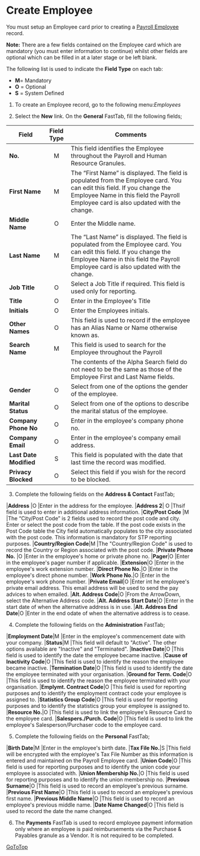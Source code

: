 # Create Employee

You must setup an Employee card prior to creating a [Payroll Employee](au-payroll-create-payroll-employee.md) record.  

**Note:** There are a few fields contained on the Employee card which are mandatory (you must enter information to continue) whilst other fields are optional which can be filled in at a later stage or be left blank.

The following list is used to indicate the **Field Type** on each tab:

* **M**= Mandatory
* **O** = Optional
* **S** = System Defined

1.  To create an Employee record, go to the following menu:*Employees*

2.  Select the **New** link.  On the **General** FastTab, fill the following fields;

|Field	|Field Type	|Comments|
|---|:---:|---|
|**No.**|	M	|This field identifies the Employee throughout the Payroll and Human Resource Granules.
|**First Name**|	M	|The “First Name” is displayed.  The field is populated from the Employee card.  You can edit this field.  If you change the Employee Name in this field the Payroll Employee card is also updated with the change.
|**Middle Name**|	O	|Enter the Middle name.
|**Last Name**|	M	|The “Last Name” is displayed. The field is populated from the Employee card.  You can edit this field.  If you change the Employee Name in this field the Payroll Employee card is also updated with the change.
|**Job Title** |	O	|Select a Job Title if required.  This field is used only for reporting.
|**Title**|O|Enter in the Employee's Title
|**Initials**	|O	|Enter the Employees initials.
|**Other Names**| O | This field is used to record if the employee has an Alias Name or Name otherwise known as.
|**Search Name**|M	|This field is used to search for the Employee throughout the Payroll 
|||The contents of the Alpha Search field do not need to be the same as those of the Employee First and Last Name fields. 
|**Gender**|O |Select from one of the options the gender of the employee.
|**Marital Status**|O | Select from one of the options to describe the marital status of the employee.
|**Company Phone No**|O | Enter in the employee's company phone no.
|**Company Email**|O| Enter in the employee's company email address.
|**Last Date Modified**|S |This field is populated with the date that last time the record was modified.
|**Privacy Blocked**|O |Select this field if you wish for the record to be blocked.

3. Complete the following fields on the **Address & Contact** FastTab;

|**Address**	|O	|Enter in the address for the employee.
|**Address 2**|	O	|Thsif field is used to enter in additional address information.
|**City/Post Code**	|M	|The “City/Post Code” is 2 fields used to record the post code and city. Enter or select the post code from the table.  If the post code exists in the Post Code table the City field automatically populates to the city associated with the post code.  This information is mandatory for STP reporting purposes.
|**Country/Region Code**|M |The "Country/Region Code" is used to record the Country or Region associated with the post code.
|**Private Phone No.**	|O	|Enter in the employee's home or private phone no.
|**Pager**|O |Enter in the employee's pager number if applicable.
|**Extension**|O |Enter in the employee's work extension number.
|**Direct Phone No.**|O |Enter in the employee's direct phone number.
|**Work Phone No.**|O |Enter in the employee's work phone number.
|**Private Email**|O |Enter int he employee's private email address.  This email address will be used to send the pay advices to when emailed.
|**Alt. Address Code**|O |From the ArrowDown, select the Alternative Address code.
|**Alt. Address Start Date**|O |Enter in the start date of when the alternative address is in use.
|**Alt. Address End Date**|O |Enter in the end odate of when the alternative address is to cease.

4.  Complete the following fields on the **Administration** FastTab;

|**Employment Date**|M |Enter in the employee's commencement date with your company.
|**Status**|M |This field will default to "Active".  The other options available are "Inactive" and "Terminated".
|**Inactive Date**|O |This field is used to identify the date the employee became inactive.
|**Cause of Inactivity Code**|O |This field is used to identify the reason the employee became inactive.
|**Termination Date**|O |This field is used to identify the date the employee terminated with your organisation.
|**Ground for Term. Code**|O |This field is used to identify the reason the employee terminated with your organisation.
|**Emplymt. Contract Code**|O |This field is used for reporting purposes and to identify the employment contract code your employee is assigned to.
|**Statistics Group Code**|O |This field is used for reporting purposes and to identify the statistics group your employee is assigned to.
|**Resource No.**|O |This field is used to link the employee's Resource Card to the employee card.
|**Salespers./Purch. Code**|O |This field is used to link the employee's Salesperson/Purchaser code to the employee card.

5.  Complete the following fields on the **Personal** FastTab;

|**Birth Date**|M |Enter in the employee's birth date.
|**Tax File No.**|S |This field will be encrypted with the employee's Tax File Number as this information is entered and maintained on the Payroll Employee card.
|**Union Code**|O |This field is used for reporting purposes and to identify the union code your employee is associated with.
|**Union Membership No.**|O |This field is used for reporting purposes and to identify the union membership no.
|**Previous Surname**|O |This field is used to record an employee's previous surname.
|**Previous First Name**|O |This field is used to record an employee's previous first name.
|**Previous Middle Name**|O |This field is used to record an employee's previous middle name.
|**Date Name Changed**|O |This field is used to record the date the name changed.

6.  The **Payments** FastTab is used to record employee payment information only where an employee is paid reimbursements via the Purchase & Payables granule as a Vendor.  It is not required to be completed.



[GoToTop](#create-payroll-employee)
